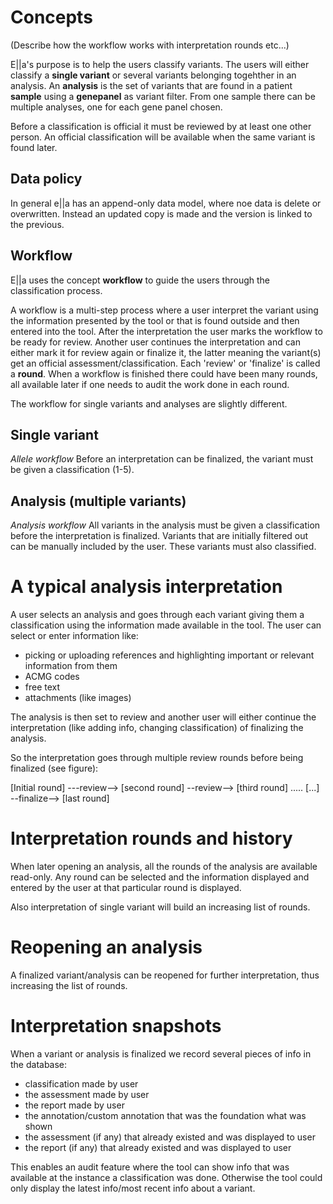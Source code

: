 # Concepts


(Describe how the workflow works with interpretation rounds etc...)

E||a's purpose is to help the users classify variants. The users will either
classify a **single variant** or several variants belonging togehther in an analysis.
An **analysis** is the set of variants that are found in a patient **sample** using
a **genepanel** as variant filter. From one sample there can be multiple analyses, one for each gene panel chosen. 

Before a classification is official it must be reviewed by at least one other person.
An official classification will be available when the same variant is found later.


## Data policy
In general e||a has an append-only data model, where noe data is delete or overwritten. Instead an updated copy is made and the version is linked to the previous.

## Workflow
E||a uses the concept **workflow** to guide the users through the classification process.

A workflow is a multi-step process where a user interpret the variant using the information presented by the tool or that is found
outside and then entered into the tool. After the interpretation the user marks the workflow to be ready for review.
 Another user continues the interpretation and can either mark it for review again or finalize it, the latter meaning the variant(s)
  get an official assessment/classification. Each 'review' or 'finalize' is called a **round**. When a workflow is finished
  there could have been many rounds, all available later if one needs to audit the work done in each round. 

The workflow for single variants and analyses are slightly different.

## Single variant
*Allele workflow*
Before an interpretation can be finalized, the variant must be given a classification (1-5).

## Analysis (multiple variants)
*Analysis workflow*
All variants in the analysis must be given a classification before the interpretation is finalized.
Variants that are initially filtered out can be manually included by the user. These variants must
also classified.

# A typical analysis interpretation
 A user selects an analysis and goes through each variant giving them a classification using
  the information made available in the tool. The user can select or enter information like:
  - picking or uploading references and highlighting important or relevant information from them
  - ACMG codes
  - free text
  - attachments (like images)
 
 The analysis is then set to review and another user will either continue the interpretation
  (like adding info, changing classification) of finalizing the analysis.
  
 So the interpretation goes through multiple review rounds before being finalized (see figure):
 
  [Initial round] ---review--> [second round] --review--> [third round] ..... [...] --finalize--> [last round]
  
 
# Interpretation rounds and history
When later opening an analysis, all the rounds of the analysis are available read-only. Any round can be selected
 and the information displayed and entered by the user at that particular round is displayed.
 
Also interpretation of single variant will build an increasing list of rounds. 
   
  
# Reopening an analysis
A finalized variant/analysis can be reopened for further interpretation, thus increasing the list of rounds.
  
     
# Interpretation snapshots
When a variant or analysis is finalized we record several pieces of info in the database:
- classification made by user
- the assessment made by user
- the report made by user
- the annotation/custom annotation that was the foundation what was shown
- the assessment (if any) that already existed and was displayed to user
- the report (if any) that already existed and was displayed to user 

 This enables an audit feature where the tool can show info that was available at the instance a classification was done.
 Otherwise the tool could only display the latest info/most recent info about a variant.



